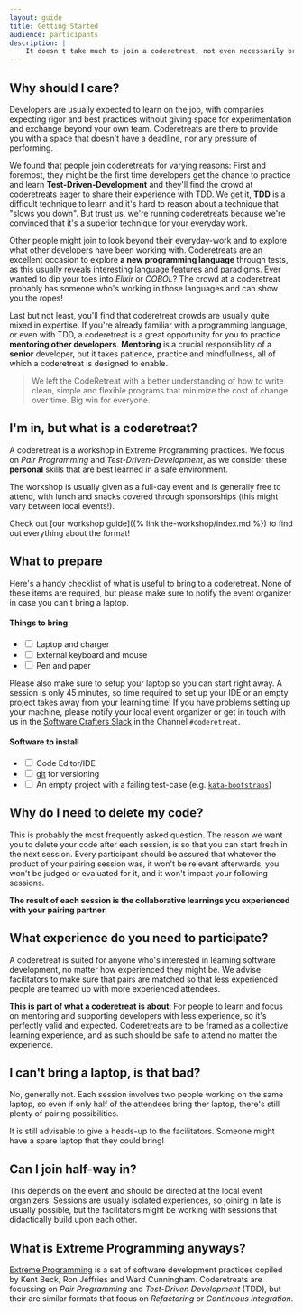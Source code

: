 ```yaml
---
layout: guide
title: Getting Started
audience: participants
description: |
    It doesn't take much to join a coderetreat, not even necessarily bringing your own computer. We'll try to cover some frequently asked questions here and provide you with everything you need for your first coderetreat!
---
```

## Why should I care?

Developers are usually expected to learn on the job, with companies expecting rigor and best practices without giving space for experimentation and exchange beyond your own team. Coderetreats are there to provide you with a space that doesn't have a deadline, nor any pressure of performing.

We found that people join coderetreats for varying reasons: First and foremost, they might be the first time developers get the chance to practice and learn **Test-Driven-Development** and they'll find the crowd at coderetreats eager to share their experience with TDD. We get it, **TDD** is a difficult technique to learn and it's hard to reason about a technique that "slows you down". But trust us, we're running coderetreats because we're convinced that it's a superior technique for your everyday work.

Other people might join to look beyond their everyday-work and to explore what other developers have been working with. Coderetreats are an excellent occasion to explore **a new programming language** through tests, as this usually reveals interesting language features and paradigms. Ever wanted to dip your toes into *Elixir* or *COBOL*? The crowd at a coderetreat probably has someone who's working in those languages and can show you the ropes!

Last but not least, you'll find that coderetreat crowds are usually quite mixed in expertise. If you're already familiar with a programming language, or even with TDD, a coderetreat is a great opportunity for you to practice **mentoring other developers**. **Mentoring** is a crucial responsibility of a **senior** developer, but it takes patience, practice and mindfullness, all of which a coderetreat is designed to enable.

> We left the CodeRetreat with a better understanding of how to write clean, simple and flexible programs that minimize the cost of change over time. Big win for everyone.

## I'm in, but what is a coderetreat?

A coderetreat is a workshop in Extreme Programming practices. We focus on *Pair Programming* and *Test-Driven-Development*, as we consider these **personal** skills that are best learned in a safe environment. 

The workshop is usually given as a full-day event and is generally free to attend, with lunch and snacks covered through sponsorships (this might vary between local events!).

Check out [our workshop guide]({% link the-workshop/index.md %}) to find out everything about the format!


## What to prepare

Here's a handy checklist of what is useful to bring to a coderetreat. None of these items are required, but please make sure to notify the event organizer in case you can't bring a laptop.

#### Things to bring 

<ul class="list-unstyled mx-3">
<li><input type="checkbox" class="mr-1"> Laptop and charger</li>
<li><input type="checkbox" class="mr-1"> External keyboard and mouse</li>
<li><input type="checkbox" class="mr-1"> Pen and paper</li>
</ul>

Please also make sure to setup your laptop so you can start right away. A session is only 45 minutes, so time required to set up your IDE or an empty project takes away from your learning time! If you have problems setting up your machine, please notify your local event organizer or get in touch with us in the [Software Crafters Slack](https://slack.softwarecrafters.org/) in the Channel `#coderetreat`.

#### Software to install

<ul class="list-unstyled mx-3">
<li><input type="checkbox" class="mr-1"> Code Editor/IDE</li>
<li><input type="checkbox" class="mr-1"> <a href="https://git-scm.com/">git</a> for versioning </li>
<li><input type="checkbox" class="mr-1"> An empty project with a failing test-case (e.g. <a href="https://github.com/swkBerlin/kata-bootstraps"><code>kata-bootstraps</code></a>)</li>
</ul>

## Why do I need to delete my code?

This is probably the most frequently asked question. The reason we want you to delete your code after each session, is so that you can start fresh in the next session. Every participant should be assured that whatever the product of your pairing session was, it won't be relevant afterwards, you won't be judged or evaluated for it, and it won't impact your following sessions.

**The result of each session is the collaborative learnings you experienced with your pairing partner.**

## What experience do you need to participate?

A coderetreat is suited for anyone who's interested in learning software development, no matter how experienced they might be. We advise facilitators to make sure that pairs are matched so that less experienced people are teamed up with more experienced attendees.

**This is part of what a coderetreat is about**: For people to learn and focus on mentoring and supporting developers with less experience, so it's perfectly valid and expected. Coderetreats are to be framed as a collective learning experience, and as such should be safe to attend no matter the experience.

## I can't bring a laptop, is that bad?

No, generally not. Each session involves two people working on the same laptop, so even if only half of the attendees bring ther laptop, there's still plenty of pairing possibilities.

It is still advisable to give a heads-up to the facilitators. Someone might have a spare laptop that they could bring!

## Can I join half-way in?

This depends on the event and should be directed at the local event organizers. Sessions are usually isolated experiences, so joining in late is usually possible, but the facilitators might be working with sessions that didactically build upon each other.

## What is Extreme Programming anyways?

[Extreme Programming](https://en.wikipedia.org/wiki/Extreme_programming) is a set of software development practices copiled by Kent Beck, Ron Jeffries and Ward Cunningham. Coderetreats are focussing on *Pair Programming* and *Test-Driven Development* (TDD), but their are similar formats that focus on *Refactoring* or *Continuous integration*.